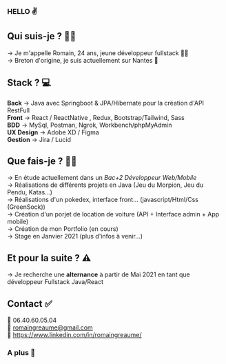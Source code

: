 ### HELLO ✌️ 

## Qui suis-je ? 🤷‍♂️

→ Je m'appelle Romain, 24 ans, jeune développeur fullstack 👨‍💻<br>
→ Breton d'origine, je suis actuellement sur Nantes 📍

## Stack ? 💻

**Back** → Java avec Springboot & JPA/Hibernate pour la création d'API RestFull<br>
**Front** → React / ReactNative , Redux, Bootstrap/Tailwind, Sass<br>
**BDD** → MySql, Postman, Ngrok, Workbench/phpMyAdmin<br>
**UX Design** → Adobe XD / Figma<br>
**Gestion** → Jira / Lucid<br>

## Que fais-je ? 👨‍💻

→ En étude actuellement dans un *Bac+2 Développeur Web/Mobile*<br>
→ Réalisations de différents projets en Java (Jeu du Morpion, Jeu du Pendu, Katas...)<br>
→ Réalisations d'un pokedex, interface front... (javascript/Html/Css (GreenSock))<br>
→ Création d'un porjet de location de voiture (API + Interface admin + App mobile)<br> 
→ Création de mon Portfolio (en cours)<br>
→ Stage en Janvier 2021 (plus d'infos à venir...)<br> 

## Et pour la suite ? ⚠️

→ Je recherche une **alternance** à partir de Mai 2021 en tant que développeur Fullstack Java/React<br> 

## Contact ✅

📱 06.40.60.05.04<br>
📩 romaingreaume@gmail.com<br>
🔵 https://www.linkedin.com/in/romaingreaume/<br>

### A plus 👋
